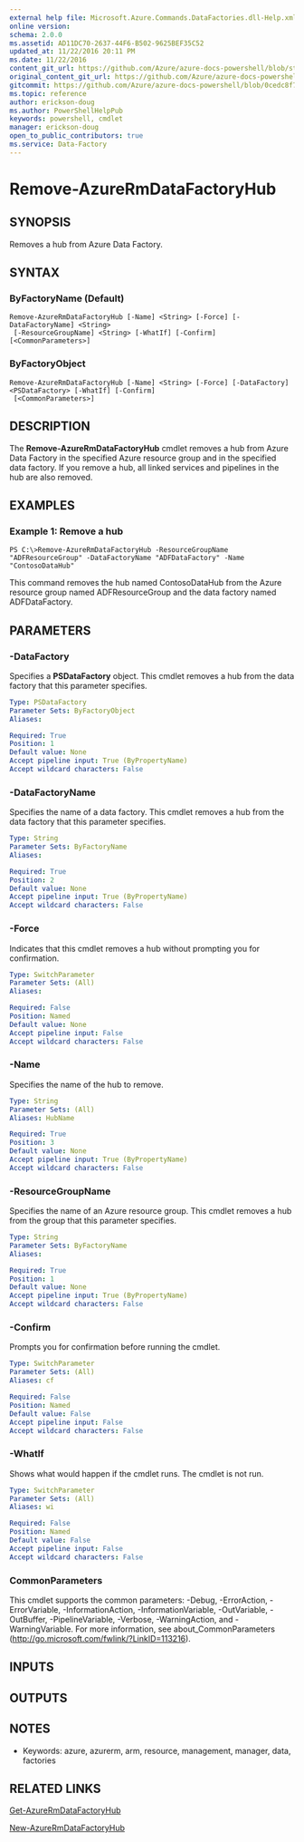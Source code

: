 ```yaml
---
external help file: Microsoft.Azure.Commands.DataFactories.dll-Help.xml
online version:
schema: 2.0.0
ms.assetid: AD11DC70-2637-44F6-B502-9625BEF35C52
updated_at: 11/22/2016 20:11 PM
ms.date: 11/22/2016
content_git_url: https://github.com/Azure/azure-docs-powershell/blob/staging/azureps-cmdlets-docs/ResourceManager/AzureRM.DataFactories/v2.1.0/Remove-AzureRmDataFactoryHub.md
original_content_git_url: https://github.com/Azure/azure-docs-powershell/blob/staging/azureps-cmdlets-docs/ResourceManager/AzureRM.DataFactories/v2.1.0/Remove-AzureRmDataFactoryHub.md
gitcommit: https://github.com/Azure/azure-docs-powershell/blob/0cedc8f73bc96cf5ac4c69144e17b3de601fd3cc
ms.topic: reference
author: erickson-doug
ms.author: PowerShellHelpPub
keywords: powershell, cmdlet
manager: erickson-doug
open_to_public_contributors: true
ms.service: Data-Factory
---
```


# Remove-AzureRmDataFactoryHub

## SYNOPSIS
Removes a hub from Azure Data Factory.

## SYNTAX

### ByFactoryName (Default)
```
Remove-AzureRmDataFactoryHub [-Name] <String> [-Force] [-DataFactoryName] <String>
 [-ResourceGroupName] <String> [-WhatIf] [-Confirm] [<CommonParameters>]
```

### ByFactoryObject
```
Remove-AzureRmDataFactoryHub [-Name] <String> [-Force] [-DataFactory] <PSDataFactory> [-WhatIf] [-Confirm]
 [<CommonParameters>]
```

## DESCRIPTION
The **Remove-AzureRmDataFactoryHub** cmdlet removes a hub from Azure Data Factory in the specified Azure resource group and in the specified data factory.
If you remove a hub, all linked services and pipelines in the hub are also removed.

## EXAMPLES

### Example 1: Remove a hub
```
PS C:\>Remove-AzureRmDataFactoryHub -ResourceGroupName "ADFResourceGroup" -DataFactoryName "ADFDataFactory" -Name "ContosoDataHub"
```

This command removes the hub named ContosoDataHub from the Azure resource group named ADFResourceGroup and the data factory named ADFDataFactory.

## PARAMETERS

### -DataFactory
Specifies a **PSDataFactory** object.
This cmdlet removes a hub from the data factory that this parameter specifies.

```yaml
Type: PSDataFactory
Parameter Sets: ByFactoryObject
Aliases: 

Required: True
Position: 1
Default value: None
Accept pipeline input: True (ByPropertyName)
Accept wildcard characters: False
```

### -DataFactoryName
Specifies the name of a data factory.
This cmdlet removes a hub from the data factory that this parameter specifies.

```yaml
Type: String
Parameter Sets: ByFactoryName
Aliases: 

Required: True
Position: 2
Default value: None
Accept pipeline input: True (ByPropertyName)
Accept wildcard characters: False
```

### -Force
Indicates that this cmdlet removes a hub without prompting you for confirmation.

```yaml
Type: SwitchParameter
Parameter Sets: (All)
Aliases: 

Required: False
Position: Named
Default value: None
Accept pipeline input: False
Accept wildcard characters: False
```

### -Name
Specifies the name of the hub to remove.

```yaml
Type: String
Parameter Sets: (All)
Aliases: HubName

Required: True
Position: 3
Default value: None
Accept pipeline input: True (ByPropertyName)
Accept wildcard characters: False
```

### -ResourceGroupName
Specifies the name of an Azure resource group.
This cmdlet removes a hub from the group that this parameter specifies.

```yaml
Type: String
Parameter Sets: ByFactoryName
Aliases: 

Required: True
Position: 1
Default value: None
Accept pipeline input: True (ByPropertyName)
Accept wildcard characters: False
```

### -Confirm
Prompts you for confirmation before running the cmdlet.

```yaml
Type: SwitchParameter
Parameter Sets: (All)
Aliases: cf

Required: False
Position: Named
Default value: False
Accept pipeline input: False
Accept wildcard characters: False
```

### -WhatIf
Shows what would happen if the cmdlet runs.
The cmdlet is not run.

```yaml
Type: SwitchParameter
Parameter Sets: (All)
Aliases: wi

Required: False
Position: Named
Default value: False
Accept pipeline input: False
Accept wildcard characters: False
```

### CommonParameters
This cmdlet supports the common parameters: -Debug, -ErrorAction, -ErrorVariable, -InformationAction, -InformationVariable, -OutVariable, -OutBuffer, -PipelineVariable, -Verbose, -WarningAction, and -WarningVariable. For more information, see about_CommonParameters (http://go.microsoft.com/fwlink/?LinkID=113216).

## INPUTS

## OUTPUTS

## NOTES
* Keywords: azure, azurerm, arm, resource, management, manager, data, factories

## RELATED LINKS

[Get-AzureRmDataFactoryHub](./Get-AzureRmDataFactoryHub.md)

[New-AzureRmDataFactoryHub](./New-AzureRmDataFactoryHub.md)


